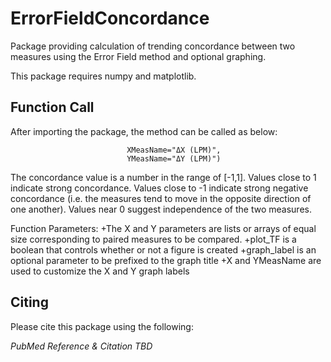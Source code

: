 # ErrorFieldConcordance

Package providing calculation of trending concordance between two measures using the Error Field method and optional graphing.

This package requires numpy and matplotlib.

## Function Call
After importing the package, the method can be called as below:

```Concordance = ErrorFieldConcordance(X,Y,plot_TF=False,graph_label="",
                          XMeasName="ΔX (LPM)",
                          YMeasName="ΔY (LPM)")
```

The concordance value is a number in the range of \[-1,1\].  Values close to 1 indicate strong concordance.  Values close to -1 indicate strong negative concordance (i.e. the measures tend to move in the opposite direction of one another). Values near 0 suggest independence of the two measures. 

Function Parameters:
+The X and Y parameters are lists or arrays of equal size corresponding to paired measures to be compared.
+plot_TF is a boolean that controls whether or not a figure is created
+graph_label is an optional parameter to be prefixed to the graph title
+X and YMeasName are used to customize the X and Y graph labels


## Citing
Please cite this package using the following:

*PubMed Reference & Citation TBD*